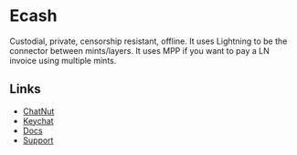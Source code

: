 # Ecash

Custodial, private, censorship resistant, offline.
It uses Lightning to be the connector between mints/layers.
It uses MPP if you want to pay a LN invoice using multiple mints.

## Links
- [ChatNut](https://chatnut.sparkpay.pt/)
- [Keychat](https://www.keychat.io/)
- [Docs](https://docs.cashu.space)
- [Support](https://opencash.dev)
